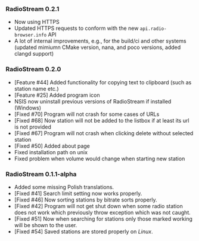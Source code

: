 ### RadioStream 0.2.1
 - Now using HTTPS
 - Updated HTTPS requests to conform with the new `api.radio-browser.info` API
 - A lot of internal improvements, e.g., for the build/ci and other systems
   (updated mimiumn CMake version, nana, and poco versions, added clangd support)

### RadioStream 0.2.0
 - [Feature #44] Added functionality for copying text to clipboard (such as station name etc.)
 - [Feature #25] Added program icon
 - NSIS now uninstall previous versions of RadioStream if installed (Windows)
 - [Fixed #70] Program will not crash for some cases of URLs
 - [Fixed #68] Now station will not be added to the listbox if at least its url is not provided
 - [Fixed #67] Program will not crash when clicking delete without selected station
 - [Fixed #50] Added about page
 - Fixed installation path on unix
 - Fixed problem when volume would change when starting new station

### RadioStream 0.1.1-alpha
 - Added some missing Polish translations.
 - [Fixed #41] Search limit setting now works properly.
 - [Fixed #46] Now sorting stations by bitrate sorts properly.
 - [Fixed #42] Program will not get shut down when some radio station does not work 
 which previously throw exception which was not caught.
 - [Fixed #51] Now when searching for stations only those marked working will be 
 shown to the user.
 - [Fixed #54] Saved stations are stored properly on *Linux*.
 
